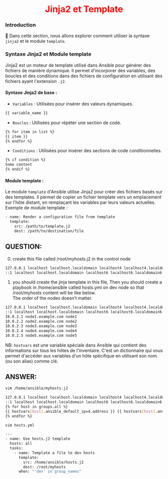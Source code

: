 <h1 align="center" style="color: red;">Jinja2 et Template</h1>

### Introduction
👋 Dans cette section, nous allons explorer comment utiliser la syntaxe `jinja2` et le module `template`.

### Syntaxe Jinja2 et Module template
Jinja2 est un moteur de template utilisé dans Ansible pour générer des fichiers de manière dynamique. Il permet d'incorporer des variables, des boucles et des conditions dans des fichiers de configuration en utilisant des fichiers ayant l'extension `.j2`.  

#### Syntaxe Jinja2 de base :
- `Variables` : Utilisées pour insérer des valeurs dynamiques.
```bash 
{{ variable_name }}

```
- `Boucles` : Utilisées pour répéter une section de code.

```bash 
{% for item in list %}
{{ item }}
{% endfor %}

```
- `Conditions` : Utilisées pour insérer des sections de code conditionnelles.

```bash 
{% if condition %}
Some content
{% endif %}

```

#### Module template : 
Le module `template` d'Ansible utilise Jinja2 pour créer des fichiers basés sur des templates. Il permet de copier un fichier template vers un emplacement sur l'hôte distant, en remplaçant les variables par leurs valeurs actuelles.  
Exemple de module template :


```bash 
- name: Render a configuration file from template
  template:
    src: /path/to/template.j2
    dest: /path/to/destination/file

```

## QUESTION:
0. create this file called /root/myhosts.j2 in the control node
```bash 
127.0.0.1 localhost localhost.localdomain localhost4 localhost4.localdomain4
::1 localhost localhost.localdomain localhost6 localhost6.localdomain6
```

1. you should create the jinja template in this file, Then you should create a playbook in /home/ansible called hosts.yml on dev node so that /root/myhosts content will be like below.  
The order of the nodes doesn’t matter.
```bash 
127.0.0.1 localhost localhost.localdomain localhost4 localhost4.localdomain4
::1 localhost localhost.localdomain localhost6 localhost6.localdomain6
10.0.2.1 node1.example.com node1
10.0.2.2 node2.example.com node2
10.0.2.3 node3.example.com node3
10.0.2.4 node4.example.com node4
10.0.2.5 node5.example.com node5
```

NB: `hostvars` est une variable spéciale dans Ansible qui contient des informations sur tous les hôtes de l'inventaire. C'est un dictionnaire qui vous permet d'accéder aux variables d'un hôte spécifique en utilisant son nom (ou son alias) comme clé.
## ANSWER:  


```bash 
vim /home/ansible/myhosts.j2
```

```bash 
127.0.0.1 localhost localhost.localdomain localhost4 localhost4.localdomain4
::1 localhost localhost.localdomain localhost6 localhost6.localdomain6
{% for host in groups.all %}
{{ hostvars[host].ansible_default_ipv4.address }} {{ hostvars[host].ansible_fqdn }} {{ hostvars[host].ansible_hostname }}
{% endfor %}

```

```bash 
vim hosts.yml
```

```bash 
---
- name: Use hosts.j2 template
  hosts: all
  tasks:
    - name: Template a file to dev hosts
      template:
        src: /home/ansible/hosts.j2
        dest: /root/myhosts
      when: "'dev' in group_names"

```
